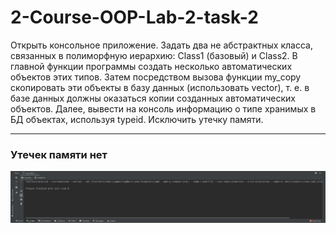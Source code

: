 # 2-Course-OOP-Lab-2-task-2
Открыть консольное приложение.  Задать два не абстрактных класса, связанных в полиморфную иерархию: Class1 (базовый) и Class2. В главной функции программы создать несколько автоматических объектов этих типов. Затем посредством вызова функции my_copy скопировать эти объекты в базу данных (использовать vector), т. е. в базе данных должны оказаться копии созданных автоматических объектов.  Далее, вывести на консоль информацию о типе хранимых в БД объектах, используя typeid.  Исключить утечку памяти.

---
### Утечек памяти нет
![no memory leaks](res/pic/valgrind.png) 
